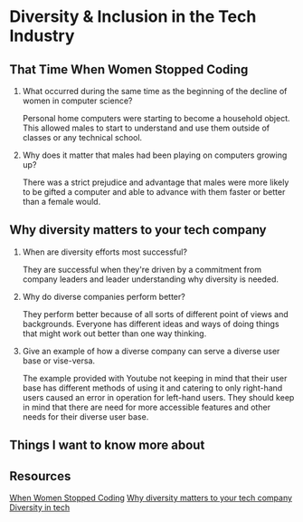 # Diversity & Inclusion in the Tech Industry

## That Time When Women Stopped Coding
  
1. What occurred during the same time as the beginning of the decline of women in computer science?

   Personal home computers were starting to become a household object. This allowed males to start to understand and use them outside of classes or any technical school.

2. Why does it matter that males had been playing on computers growing up?

    There was a strict prejudice and advantage that males were more likely to be gifted a computer and able to advance with them faster or better than a female would.

## Why diversity matters to your tech company
  
1. When are diversity efforts most successful?

    They are successful when they're driven by a commitment from company leaders and leader understanding why diversity is needed.

2. Why do diverse companies perform better?

    They perform better because of all sorts of different point of views and backgrounds. Everyone has different ideas and ways of doing things that might work out better than one way thinking.

3. Give an example of how a diverse company can serve a diverse user base or vise-versa.

    The example provided with Youtube not keeping in mind that their user base has different methods of using it and catering to only right-hand users caused an error in operation for left-hand users. They should keep in mind that there are need for more accessible features and other needs for their diverse user base.

## Things I want to know more about

## Resources
[When Women Stopped Coding](https://www.npr.org/sections/money/2014/10/21/357629765/when-women-stopped-coding)
[Why diversity matters to your tech company](https://www.usatoday.com/story/tech/columnist/2015/07/21/why-diversity-matters-your-tech-company/30419871/)
[Diversity in tech](https://informationisbeautiful.net/visualizations/diversity-in-tech/)

